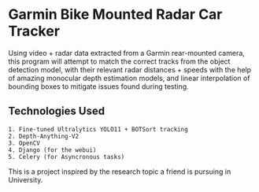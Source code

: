 # Garmin Bike Mounted Radar Car Tracker

Using video + radar data extracted from a Garmin rear-mounted camera, this program will attempt to match the correct tracks from the object detection model, with their relevant radar distances + speeds with the help of amazing monocular depth estimation models, and linear interpolation of bounding boxes to mitigate issues found during testing.

## Technologies Used
    1. Fine-tuned Ultralytics YOLO11 + BOTSort tracking
    2. Depth-Anything-V2
    3. OpenCV
    4. Django (for the webui)
    5. Celery (for Asyncronous tasks)

This is a project inspired by the research topic a friend is pursuing in University. 